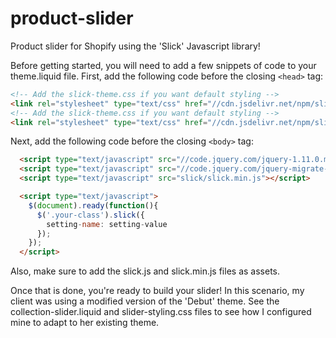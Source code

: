 # product-slider
Product slider for Shopify using the 'Slick' Javascript library! 

Before getting started, you will need to add a few snippets of code to your theme.liquid file. 
First, add the following code before the closing `<head>` tag:

```html
<!-- Add the slick-theme.css if you want default styling -->
<link rel="stylesheet" type="text/css" href="//cdn.jsdelivr.net/npm/slick-carousel@1.8.1/slick/slick.css"/>
<!-- Add the slick-theme.css if you want default styling -->
<link rel="stylesheet" type="text/css" href="//cdn.jsdelivr.net/npm/slick-carousel@1.8.1/slick/slick-theme.css"/>
```

Next, add the following code before the closing `<body>` tag:

```html
  <script type="text/javascript" src="//code.jquery.com/jquery-1.11.0.min.js"></script>
  <script type="text/javascript" src="//code.jquery.com/jquery-migrate-1.2.1.min.js"></script>
  <script type="text/javascript" src="slick/slick.min.js"></script>

  <script type="text/javascript">
    $(document).ready(function(){
      $('.your-class').slick({
        setting-name: setting-value
      });
    });
  </script>
```

Also, make sure to add the slick.js and slick.min.js files as assets.

Once that is done, you're ready to build your slider!
In this scenario, my client was using a modified version of the 'Debut' theme. See the collection-slider.liquid and slider-styling.css files to see how I configured mine to adapt to her existing theme.
